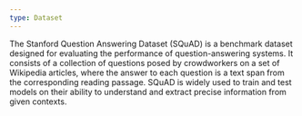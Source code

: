 ```yaml
---
type: Dataset
---
```


The Stanford Question Answering Dataset (SQuAD) is a benchmark dataset designed for evaluating the performance of question-answering systems. It consists of a collection of questions posed by crowdworkers on a set of Wikipedia articles, where the answer to each question is a text span from the corresponding reading passage. SQuAD is widely used to train and test models on their ability to understand and extract precise information from given contexts.